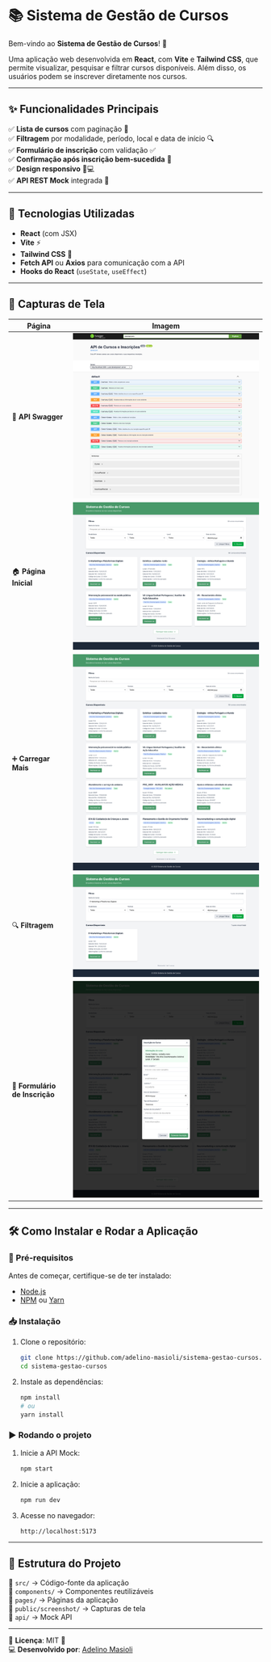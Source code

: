 # 📚 Sistema de Gestão de Cursos

Bem-vindo ao **Sistema de Gestão de Cursos**! 🚀

Uma aplicação web desenvolvida em **React**, com **Vite** e **Tailwind CSS**, que permite visualizar, pesquisar e filtrar cursos disponíveis. Além disso, os usuários podem se inscrever diretamente nos cursos.

---

## ✨ Funcionalidades Principais

✅ **Lista de cursos** com paginação 🔄  
✅ **Filtragem** por modalidade, período, local e data de início 🔍  
✅ **Formulário de inscrição** com validação ✅  
✅ **Confirmação após inscrição bem-sucedida** 🎉  
✅ **Design responsivo** 📱💻  
✅ **API REST Mock** integrada 📡

---

## 🚀 Tecnologias Utilizadas

- **React** (com JSX)
- **Vite** ⚡
- **Tailwind CSS** 🎨
- **Fetch API** ou **Axios** para comunicação com a API
- **Hooks do React** (`useState`, `useEffect`)

---

## 📸 Capturas de Tela

| Página                         | Imagem                                                       |
| ------------------------------ | ------------------------------------------------------------ |
| 📜 **API Swagger**             | ![Swagger API](cursos-app/public/screenshot/api-swagger.png) |
| 🏠 **Página Inicial**          | ![Home](cursos-app/public/screenshot/homepage.png)           |
| ➕ **Carregar Mais**           | ![Load More](cursos-app/public/screenshot/load-more.png)     |
| 🔍 **Filtragem**               | ![Filter](cursos-app/public/screenshot/filter.png)           |
| 📝 **Formulário de Inscrição** | ![Form](cursos-app/public/screenshot/form-subscription.png)  |

---

## 🛠️ Como Instalar e Rodar a Aplicação

### 🔧 Pré-requisitos

Antes de começar, certifique-se de ter instalado:

- [Node.js](https://nodejs.org/)
- [NPM](https://www.npmjs.com/) ou [Yarn](https://yarnpkg.com/)

### 📥 Instalação

1. Clone o repositório:

   ```bash
   git clone https://github.com/adelino-masioli/sistema-gestao-cursos.git
   cd sistema-gestao-cursos
   ```

2. Instale as dependências:
   ```bash
   npm install
   # ou
   yarn install
   ```

### ▶️ Rodando o projeto

1. Inicie a API Mock:

   ```bash
   npm start
   ```

2. Inicie a aplicação:

   ```bash
   npm run dev
   ```

3. Acesse no navegador:
   ```
   http://localhost:5173
   ```

---

## 📜 Estrutura do Projeto

📂 `src/` → Código-fonte da aplicação  
📂 `components/` → Componentes reutilizáveis  
📂 `pages/` → Páginas da aplicação  
📂 `public/screenshot/` → Capturas de tela  
📂 `api/` → Mock API

---

🔗 **Licença**: MIT 📜  
💻 **Desenvolvido por**: [Adelino Masioli](https://github.com/adelino-masioli)
